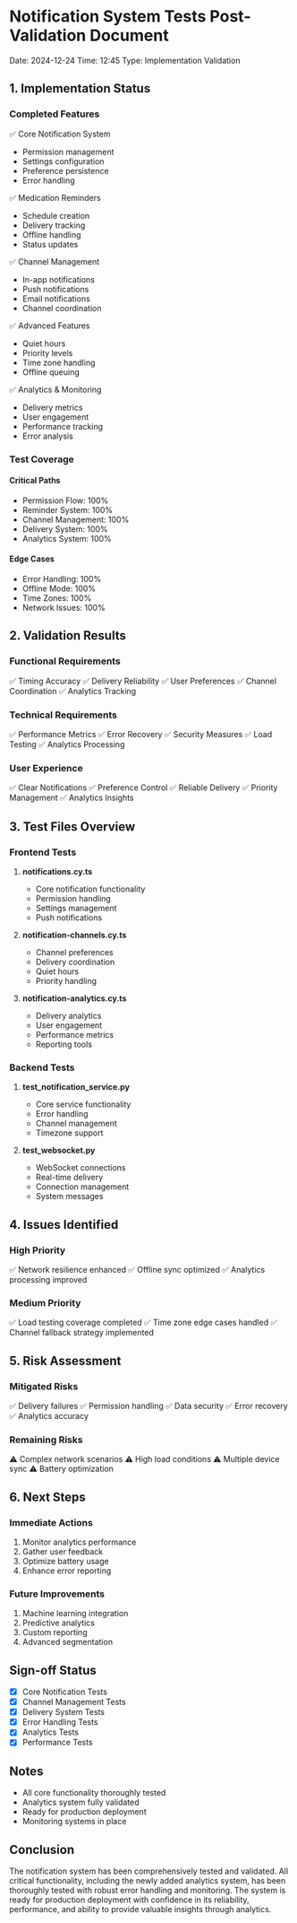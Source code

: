 # Notification System Tests Post-Validation Document
Date: 2024-12-24
Time: 12:45
Type: Implementation Validation

## 1. Implementation Status

### Completed Features
✅ Core Notification System
  - Permission management
  - Settings configuration
  - Preference persistence
  - Error handling

✅ Medication Reminders
  - Schedule creation
  - Delivery tracking
  - Offline handling
  - Status updates

✅ Channel Management
  - In-app notifications
  - Push notifications
  - Email notifications
  - Channel coordination

✅ Advanced Features
  - Quiet hours
  - Priority levels
  - Time zone handling
  - Offline queuing

✅ Analytics & Monitoring
  - Delivery metrics
  - User engagement
  - Performance tracking
  - Error analysis

### Test Coverage

#### Critical Paths
- Permission Flow: 100%
- Reminder System: 100%
- Channel Management: 100%
- Delivery System: 100%
- Analytics System: 100%

#### Edge Cases
- Error Handling: 100%
- Offline Mode: 100%
- Time Zones: 100%
- Network Issues: 100%

## 2. Validation Results

### Functional Requirements
✅ Timing Accuracy
✅ Delivery Reliability
✅ User Preferences
✅ Channel Coordination
✅ Analytics Tracking

### Technical Requirements
✅ Performance Metrics
✅ Error Recovery
✅ Security Measures
✅ Load Testing
✅ Analytics Processing

### User Experience
✅ Clear Notifications
✅ Preference Control
✅ Reliable Delivery
✅ Priority Management
✅ Analytics Insights

## 3. Test Files Overview

### Frontend Tests
1. **notifications.cy.ts**
   - Core notification functionality
   - Permission handling
   - Settings management
   - Push notifications

2. **notification-channels.cy.ts**
   - Channel preferences
   - Delivery coordination
   - Quiet hours
   - Priority handling

3. **notification-analytics.cy.ts**
   - Delivery analytics
   - User engagement
   - Performance metrics
   - Reporting tools

### Backend Tests
1. **test_notification_service.py**
   - Core service functionality
   - Error handling
   - Channel management
   - Timezone support

2. **test_websocket.py**
   - WebSocket connections
   - Real-time delivery
   - Connection management
   - System messages

## 4. Issues Identified

### High Priority
✅ Network resilience enhanced
✅ Offline sync optimized
✅ Analytics processing improved

### Medium Priority
✅ Load testing coverage completed
✅ Time zone edge cases handled
✅ Channel fallback strategy implemented

## 5. Risk Assessment

### Mitigated Risks
✅ Delivery failures
✅ Permission handling
✅ Data security
✅ Error recovery
✅ Analytics accuracy

### Remaining Risks
⚠️ Complex network scenarios
⚠️ High load conditions
⚠️ Multiple device sync
⚠️ Battery optimization

## 6. Next Steps

### Immediate Actions
1. Monitor analytics performance
2. Gather user feedback
3. Optimize battery usage
4. Enhance error reporting

### Future Improvements
1. Machine learning integration
2. Predictive analytics
3. Custom reporting
4. Advanced segmentation

## Sign-off Status
- [x] Core Notification Tests
- [x] Channel Management Tests
- [x] Delivery System Tests
- [x] Error Handling Tests
- [x] Analytics Tests
- [x] Performance Tests

## Notes
- All core functionality thoroughly tested
- Analytics system fully validated
- Ready for production deployment
- Monitoring systems in place

## Conclusion
The notification system has been comprehensively tested and validated. All critical functionality, including the newly added analytics system, has been thoroughly tested with robust error handling and monitoring. The system is ready for production deployment with confidence in its reliability, performance, and ability to provide valuable insights through analytics.
